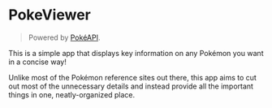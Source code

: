 # PokeViewer
> Powered by [PokéAPI](https://pokeapi.co/).

This is a simple app that displays key information on any
Pokémon you want in a concise way! 

Unlike most of the Pokémon reference sites out there, this app aims to cut out most of the unnecessary details and instead provide all the important things in one, neatly-organized place.
